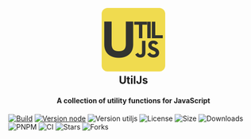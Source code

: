 <h2 align="center">
  <br>
  <img src="./assets/utiljs.png" alt="EeJs" width="128" style="border-radius:12px;"></a>
  <br>
  UtilJs
  <br>
</h2>

<h4 align="center">A collection of utility functions for JavaScript</h4>

[![Build](https://github.com/keskinkaan/utiljs/actions/workflows/main.yml/badge.svg)](https://github.com/keskinkaan/utiljs/actions/workflows/main.yml)
[![Version node](https://img.shields.io/node/v/%40kinbay%2Futiljs)](https://www.npmjs.com/package/@kinbay/utiljs)
![Version utiljs](https://img.shields.io/github/package-json/v/keskinkaan/utiljs)
![License](https://img.shields.io/github/license/keskinkaan/utiljs)
![Size](https://img.shields.io/bundlephobia/min/%40kinbay%2Futiljs)
![Downloads](https://img.shields.io/npm/dt/%40kinbay%2Futiljs)
![PNPM](https://img.shields.io/badge/pnpm-compatible-brightgreen)
![CI](https://img.shields.io/github/actions/workflow/status/keskinkaan/utiljs/main.yaml?branch=dev&color=blue)
![Stars](https://img.shields.io/github/stars/keskinkaan/utiljs)
![Forks](https://img.shields.io/github/forks/keskinkaan/utiljs)
